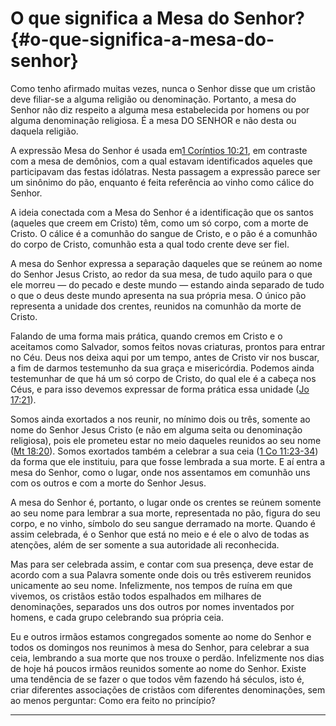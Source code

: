 # O que significa a Mesa do Senhor? {#o-que-significa-a-mesa-do-senhor}

Como tenho afirmado muitas vezes, nunca o Senhor disse que um cristão deve filiar-se a alguma religião ou denominação. Portanto, a mesa do Senhor não diz respeito a alguma mesa estabelecida por homens ou por alguma denominação religiosa. É a mesa DO SENHOR e não desta ou daquela religião.

A expressão Mesa do Senhor é usada em[1 Coríntios 10:21](http://bibliaonline.com.br/acf/1co/10/21), em contraste com a mesa de demônios, com a qual estavam identificados aqueles que participavam das festas idólatras. Nesta passagem a expressão parece ser um sinônimo do pão, enquanto é feita referência ao vinho como cálice do Senhor.

A ideia conectada com a Mesa do Senhor é a identificação que os santos (aqueles que creem em Cristo) têm, como um só corpo, com a morte de Cristo. O cálice é a comunhão do sangue de Cristo, e o pão é a comunhão do corpo de Cristo, comunhão esta a qual todo crente deve ser fiel.

A mesa do Senhor expressa a separação daqueles que se reúnem ao nome do Senhor Jesus Cristo, ao redor da sua mesa, de tudo aquilo para o que ele morreu — do pecado e deste mundo — estando ainda separado de tudo o que o deus deste mundo apresenta na sua própria mesa. O único pão representa a unidade dos crentes, reunidos na comunhão da morte de Cristo.

Falando de uma forma mais prática, quando cremos em Cristo e o aceitamos como Salvador, somos feitos novas criaturas, prontos para entrar no Céu. Deus nos deixa aqui por um tempo, antes de Cristo vir nos buscar, a fim de darmos testemunho da sua graça e misericórdia. Podemos ainda testemunhar de que há um só corpo de Cristo, do qual ele é a cabeça nos Céus, e para isso devemos expressar de forma prática essa unidade ([Jo 17:21](http://bibliaonline.com.br/acf/jo/17/21)).

Somos ainda exortados a nos reunir, no mínimo dois ou três, somente ao nome do Senhor Jesus Cristo (e não em alguma seita ou denominação religiosa), pois ele prometeu estar no meio daqueles reunidos ao seu nome ([Mt 18:20](http://bibliaonline.com.br/acf/mt/18/20)). Somos exortados também a celebrar a sua ceia ([1 Co 11:23-34](http://bibliaonline.com.br/acf/1co/11/23-34)) da forma que ele instituiu, para que fosse lembrada a sua morte. E aí entra a mesa do Senhor, como o lugar, onde nos assentamos em comunhão uns com os outros e com a morte do Senhor Jesus.

A mesa do Senhor é, portanto, o lugar onde os crentes se reúnem somente ao seu nome para lembrar a sua morte, representada no pão, figura do seu corpo, e no vinho, símbolo do seu sangue derramado na morte. Quando é assim celebrada, é o Senhor que está no meio e é ele o alvo de todas as atenções, além de ser somente a sua autoridade ali reconhecida.

Mas para ser celebrada assim, e contar com sua presença, deve estar de acordo com a sua Palavra somente onde dois ou três estiverem reunidos unicamente ao seu nome. Infelizmente, nos tempos de ruína em que vivemos, os cristãos estão todos espalhados em milhares de denominações, separados uns dos outros por nomes inventados por homens, e cada grupo celebrando sua própria ceia.

Eu e outros irmãos estamos congregados somente ao nome do Senhor e todos os domingos nos reunimos à mesa do Senhor, para celebrar a sua ceia, lembrando a sua morte que nos trouxe o perdão. Infelizmente nos dias de hoje há poucos irmãos reunidos somente ao nome do Senhor. Existe uma tendência de se fazer o que todos vêm fazendo há séculos, isto é, criar diferentes associações de cristãos com diferentes denominações, sem ao menos perguntar: Como era feito no princípio?

*****
